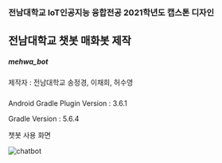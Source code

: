 ### 전남대학교 IoT인공지능 융합전공 2021학년도 캡스톤 디자인

## 전남대학교 챗봇 매화봇 제작

##### mehwa_bot

제작자 : 전남대학교 송정경, 이채희, 허수영

##### <Android Studio>

Android Gradle Plugin Version : 3.6.1

Gradle Version : 5.6.4

챗봇 사용 화면

![chatbot](https://user-images.githubusercontent.com/55068106/120958206-2da6f080-c792-11eb-91dc-0eebe2c53120.jpg)
